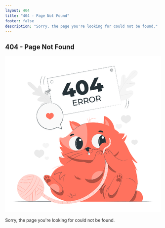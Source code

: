 ```yaml
---
layout: 404
title: "404 - Page Not Found"
footer: false
description: "Sorry, the page you're looking for could not be found."
---
```


## 404 - Page Not Found

<img src="/assets/img/404.svg" alt="Image of Page Not Found">

Sorry, the page you're looking for could not be found.
